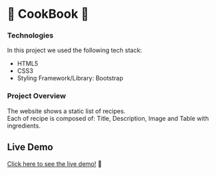 # 🍔 CookBook 🍟

### Technologies
In this project we used the following tech stack:
- HTML5
- CSS3
- Styling Framework/Library: Bootstrap

### Project Overview
The website shows a static list of recipes. <br />
Each of recipe is composed of: Title, Description, Image and Table with ingredients.

## Live Demo

[Click here to see the live demo!](https://cookbook-wbs234.netlify.app/) 🍳

